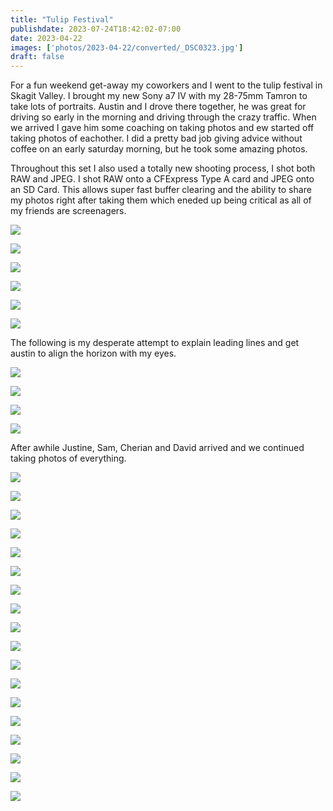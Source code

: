 ```yaml
---
title: "Tulip Festival"
publishdate: 2023-07-24T18:42:02-07:00
date: 2023-04-22
images: ['photos/2023-04-22/converted/_DSC0323.jpg']
draft: false
---
```


For a fun weekend get-away my coworkers and I went to the tulip festival in Skagit Valley.  I brought my new Sony a7 IV with my 28-75mm Tamron to take lots of portraits.  Austin and I drove there together, he was great for driving so early in the morning and driving through the crazy traffic.  When we arrived I gave him some coaching on taking photos and ew started off taking photos of eachother.  I did a pretty bad job giving advice without coffee on an early saturday morning, but he took some amazing photos.

Throughout this set I also used a totally new shooting process, I shot both RAW and JPEG.  I shot RAW onto a CFExpress Type A card and JPEG onto an SD Card.  This allows super fast buffer clearing and the ability to share my photos right after taking them which eneded up being critical as all of my friends are screenagers.

![](../photos/2023-04-22/converted/_DSC0032.jpg)

![](../photos/2023-04-22/converted/_DSC0040.jpg)

![](../photos/2023-04-22/converted/_DSC0048.jpg)

![](../photos/2023-04-22/converted/_DSC0059.jpg)

![](../photos/2023-04-22/converted/_DSC0073.jpg)

![](../photos/2023-04-22/converted/_DSC0076.jpg)

The following is my desperate attempt to explain leading lines and get austin to align the horizon with my eyes.

![](../photos/2023-04-22/converted/_DSC0085.jpg)

![](../photos/2023-04-22/converted/_DSC0093.jpg)

![](../photos/2023-04-22/converted/_DSC0110.jpg)

![](../photos/2023-04-22/converted/_DSC0115.jpg)

After awhile Justine, Sam, Cherian and David arrived and we continued taking photos of everything.

![](../photos/2023-04-22/converted/_DSC0127.jpg)

![](../photos/2023-04-22/converted/_DSC0136.jpg)

![](../photos/2023-04-22/converted/_DSC0149.jpg)

![](../photos/2023-04-22/converted/_DSC0032.jpg)

![](../photos/2023-04-22/converted/_DSC0152.jpg)

![](../photos/2023-04-22/converted/_DSC0158.jpg)

![](../photos/2023-04-22/converted/_DSC0194.jpg)

![](../photos/2023-04-22/converted/_DSC0221.jpg)

![](../photos/2023-04-22/converted/_DSC0242.jpg)

![](../photos/2023-04-22/converted/_DSC0253.jpg)

![](../photos/2023-04-22/converted/_DSC0278.jpg)

![](../photos/2023-04-22/converted/_DSC0293.jpg)

![](../photos/2023-04-22/converted/_DSC0313.jpg)

![](../photos/2023-04-22/converted/_DSC0322.jpg)

![](../photos/2023-04-22/converted/_DSC0371.jpg)

![](../photos/2023-04-22/converted/_DSC0381.jpg)

![](../photos/2023-04-22/converted/_DSC0418.jpg)

![](../photos/2023-04-22/converted/_DSC0422.jpg)

